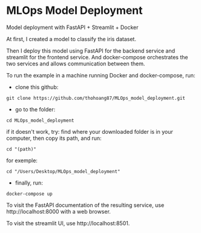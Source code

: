# MLOps Model Deployment
Model deployment with FastAPI + Streamlit + Docker

At first, I created a model to classify the iris dataset. 

Then I deploy this model using FastAPI for the backend service and streamlit for the frontend service. And docker-compose orchestrates the two services and allows communication between them.

To run the example in a machine running Docker and docker-compose, run:
- clone this github:
```
git clone https://github.com/thohoang87/MLOps_model_deployment.git
```

- go to the folder:
```
cd MLOps_model_deployment
```

if it doesn't work, try: find where your downloaded folder is in your computer, then copy its path, and run:
```
cd "(path)"
```
for exemple:
```
cd "/Users/Desktop/MLOps_model_deployment"
```

- finally, run:
```
docker-compose up
```

To visit the FastAPI documentation of the resulting service, use http://localhost:8000 with a web browser.

To visit the streamlit UI, use http://localhost:8501.
